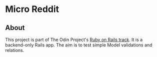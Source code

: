# Micro Reddit

## About
This project is part of The Odin Project's [Ruby on Rails track](https://www.theodinproject.com/courses/ruby-on-rails).
It is a backend-only Rails app.
The aim is to test simple Model validations and relations.


